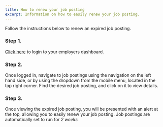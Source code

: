 ```yaml
---
title: How to renew your job posting
excerpt: Information on how to easily renew your job posting.
---
```


Follow the instructions below to renew an expired job posting.

### Step 1.

[Click here](/admin/#/login) to login to your employers dashboard.

### Step 2.

Once logged in, navigate to job postings using the navigation on the left hand side, or by using the dropdown from the mobile menu, located in the top right corner. Find the desired job posting, and click on it to view details.

### Step 3.

Once viewing the expired job posting, you will be presented with an alert at the top, allowing you to easily renew your job posting. Job postings are automatically set to run for _2 weeks_
